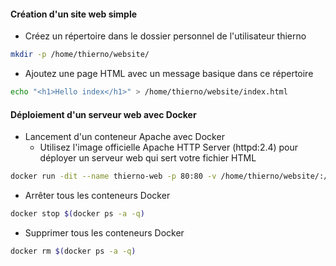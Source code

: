 #### Création d'un site web simple

- Créez un répertoire dans le dossier personnel de l'utilisateur thierno

```sh
mkdir -p /home/thierno/website/
```

- Ajoutez une page HTML avec un message basique dans ce répertoire

```sh
echo "<h1>Hello index</h1>" > /home/thierno/website/index.html
```

#### Déploiement d'un serveur web avec Docker

- Lancement d'un conteneur Apache avec Docker
  - Utilisez l'image officielle Apache HTTP Server (httpd:2.4) pour déployer un serveur web qui sert votre fichier HTML

```sh
docker run -dit --name thierno-web -p 80:80 -v /home/thierno/website/:/usr/local/apache2/htdocs/ httpd:2.4
```

- Arrêter tous les conteneurs Docker

```sh
docker stop $(docker ps -a -q)
```

- Supprimer tous les conteneurs Docker

```sh
docker rm $(docker ps -a -q)
```
